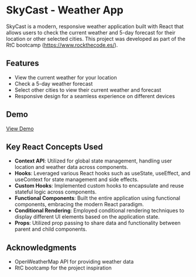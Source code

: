 # SkyCast - Weather App

SkyCast is a modern, responsive weather application built with React that allows users to check the current weather and 5-day forecast for their location or other selected cities. This project was developed as part of the RtC bootcamp (https://www.rockthecode.es/).

## Features

- View the current weather for your location
- Check a 5-day weather forecast
- Select other cities to view their current weather and forecast
- Responsive design for a seamless experience on different devices

## Demo

[View Demo](https://prismatic-lily-9b9640.netlify.app/)

## Key React Concepts Used

- **Context API**: Utilized for global state management, handling user location and weather data across components.
- **Hooks**: Leveraged various React hooks such as useState, useEffect, and useContext for state management and side effects.
- **Custom Hooks**: Implemented custom hooks to encapsulate and reuse stateful logic across components.
- **Functional Components**: Built the entire application using functional components, embracing the modern React paradigm.
- **Conditional Rendering**: Employed conditional rendering techniques to display different UI elements based on the application state.
- **Props**: Utilized prop passing to share data and functionality between parent and child components.

## Acknowledgments

- OpenWeatherMap API for providing weather data
- RtC bootcamp for the project inspiration
